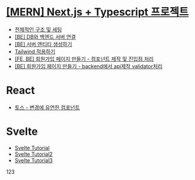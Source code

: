 # [[MERN] Next.js + Typescript 프로젝트](https://inky-crown-b8b.notion.site/Next-js-Typescript-d32fe4ed640a41b9a3a66a09f7131e9e)

- [전체적인 구조 및 세팅](https://inky-crown-b8b.notion.site/1-48354844fcb94ac5a16338fb7fb851f8)
- [[BE] DB와 백엔드 서버 연결](https://inky-crown-b8b.notion.site/2-DB-e112ec4c69234c7fb7a04a74c109a0eb)
- [[BE] 서버 엔티티 생성하기](https://inky-crown-b8b.notion.site/1-Entity-cf6c3a6df0724ec1894810c1d73bfd40)
- [Tailwind 적용하기](https://inky-crown-b8b.notion.site/1-Tailwind-a8ae276da1c64ba38875b0263a095964)
- [[FE, BE] 회원가입 페이지 만들기 - 컴포넌트 제작 및 진입점 처리](https://inky-crown-b8b.notion.site/1-Tailwind-a8ae276da1c64ba38875b0263a095964)
- [[BE] 회원가입 페이지 만들기 - backend에서 api제작 validator처리](https://inky-crown-b8b.notion.site/BE-2-c7c633da4d2e491aa55545674d4a79f4)

# React

- [토스 - 변경에 유연한 컴포넌트](https://inky-crown-b8b.notion.site/0f0f0f5a302d486d802cb5f01540355a)

# Svelte

- [Svelte Tutorial](https://inky-crown-b8b.notion.site/Svelte-Tutorial-8269e3461aa54547a2063e4be02374dc)
- [Svelte Tutorial2](https://inky-crown-b8b.notion.site/Svelte-Tutorial-2-372f9b8dbb994169b334f9a079ac9bb0)
- [Svelte Tutorial3](https://inky-crown-b8b.notiBon.site/Svelte-Tutorial-3-f651d89ffff242d9a6ba172abd00a329)

123
